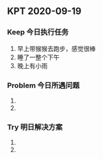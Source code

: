 ## KPT 2020-09-19

### Keep 今日执行任务
1. 早上带猴猴去跑步，感觉很棒
2. 睡了一整个下午
3. 晚上有小雨

### Problem 今日所遇问题
1. 
2. 

### Try 明日解决方案
1. 
2. 